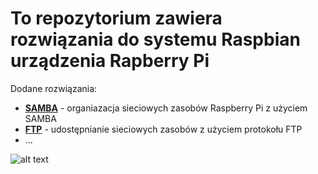 # To repozytorium zawiera rozwiązania do systemu Raspbian urządzenia Rapberry Pi


Dodane rozwiązania:

* **[SAMBA](samba/instrukcja.md)** - organiazacja sieciowych zasobów Raspberry Pi z użyciem SAMBA
* **[FTP](ftp/instrukcja.md)** - udostępnianie sieciowych zasobów z użyciem protokołu FTP   
* ...




![alt text](https://www.ghirardelli.com/wcsstore/GhirardelliCatalogAssetStore//Images/images/recipe-full-size/1039-chocolate-raspberry-tartlets.jpg "Smacznego\)")


